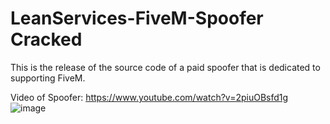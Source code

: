# LeanServices-FiveM-Spoofer Cracked
This is the release of the source code of a paid spoofer that is dedicated to supporting FiveM. 

Video of Spoofer: https://www.youtube.com/watch?v=2piuOBsfd1g
![image](https://github.com/netProductionTeam/LeanServices-FiveM-Spoofer/assets/160789493/b89e6fa0-2125-4f95-9f5a-e97b09700caa)
